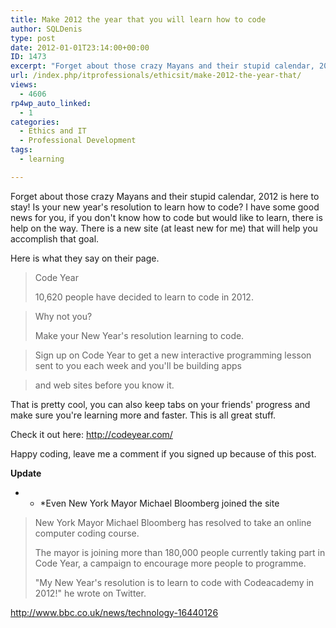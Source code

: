 ```yaml
---
title: Make 2012 the year that you will learn how to code
author: SQLDenis
type: post
date: 2012-01-01T23:14:00+00:00
ID: 1473
excerpt: "Forget about those crazy Mayans and their stupid calendar, 2012 is here to stay! Is your new year's resolution to learn how to code? I have some good news for you, if you don't know how to code but would like to learn, there is help on the way. There is&hellip;"
url: /index.php/itprofessionals/ethicsit/make-2012-the-year-that/
views:
  - 4606
rp4wp_auto_linked:
  - 1
categories:
  - Ethics and IT
  - Professional Development
tags:
  - learning

---
```

Forget about those crazy Mayans and their stupid calendar, 2012 is here to stay! Is your new year's resolution to learn how to code? I have some good news for you, if you don't know how to code but would like to learn, there is help on the way. There is a new site (at least new for me) that will help you accomplish that goal.

Here is what they say on their page.

> Code Year
> 
> 10,620 people have decided to learn to code in 2012.
  
> Why not you?
> 
> Make your New Year's resolution learning to code.
  
> Sign up on Code Year to get a new interactive programming lesson sent to you each week and you'll be building apps
  
> and web sites before you know it. 

That is pretty cool, you can also keep tabs on your friends' progress and make sure you're learning more and faster. This is all great stuff.

Check it out here: http://codeyear.com/

Happy coding, leave me a comment if you signed up because of this post.

**Update**

* * *Even New York Mayor Michael Bloomberg joined the site</p> 

> New York Mayor Michael Bloomberg has resolved to take an online computer coding course.
> 
> The mayor is joining more than 180,000 people currently taking part in Code Year, a campaign to encourage more people to programme.
> 
> "My New Year's resolution is to learn to code with Codeacademy in 2012!" he wrote on Twitter.

http://www.bbc.co.uk/news/technology-16440126